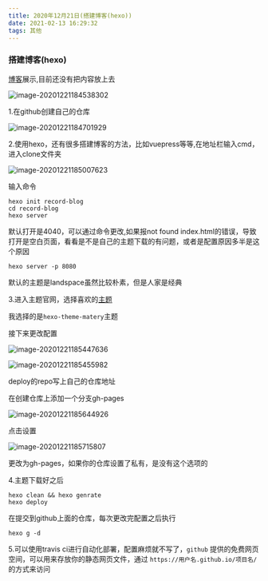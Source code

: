 ```yaml
---
title: 2020年12月21日(搭建博客(hexo))
date: 2021-02-13 16:29:32
tags: 其他
---
```


### 搭建博客(hexo)

[博客](https://rookiewxy.github.io/record-blog/)展示,目前还没有把内容放上去

![image-20201221184538302](image-20201221184538302.png)

1.在github创建自己的仓库

![image-20201221184701929](image-20201221184701929.png)

2.使用hexo，还有很多搭建博客的方法，比如vuepress等等,在地址栏输入cmd，进入clone文件夹

![image-20201221185007623](image-20201221185007623.png)

输入命令

```
hexo init record-blog
cd record-blog
hexo server
```

默认打开是4040，可以通过命令更改,如果报not found index.html的错误，导致打开是空白页面，看看是不是自己的主题下载的有问题，或者是配置原因多半是这个原因

```
hexo server -p 8080
```

默认的主题是landspace虽然比较朴素，但是人家是经典

3.进入主题官网，选择喜欢的[主题](https://hexo.io/themes/)

我选择的是`hexo-theme-matery`主题

接下来更改配置

![image-20201221185447636](image-20201221185447636.png)

![image-20201221185455982](image-20201221185455982.png)

deploy的repo写上自己的仓库地址

在创建仓库上添加一个分支gh-pages

![image-20201221185644926](image-20201221185644926.png)

点击设置

![image-20201221185715807](image-20201221185715807.png)

更改为gh-pages，如果你的仓库设置了私有，是没有这个选项的

4.主题下载好之后

```
hexo clean && hexo genrate
hexo deploy
```

在提交到github上面的仓库，每次更改完配置之后执行

```
hexo g -d
```

5.可以使用travis ci进行自动化部署，配置麻烦就不写了，`github` 提供的免费网页空间，可以用来存放你的静态网页文件，通过 `https://用户名.github.io/项目名/` 的方式来访问

